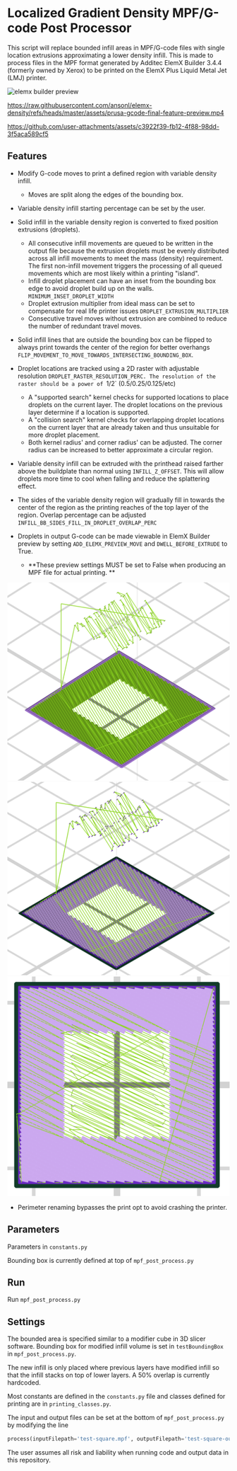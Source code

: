 # Localized Gradient Density MPF/G-code Post Processor

This script will replace bounded infill areas in MPF/G-code files with single location extrusions approximating a lower density infill. This is made to process files in the MPF format generated by Additec ElemX Builder 3.4.4 (formerly owned by Xerox) to be printed on the ElemX Plus Liquid Metal Jet (LMJ) printer.

![elemx builder preview](assets/elemx-builder-preview-droplets-animation.gif)

https://raw.githubusercontent.com/ansonl/elemx-density/refs/heads/master/assets/prusa-gcode-final-feature-preview.mp4

https://github.com/user-attachments/assets/c3922f39-fb12-4f88-98dd-3f5aca589cf5


## Features

- Modify G-code moves to print a defined region with variable density infill. 
  - Moves are split along the edges of the bounding box.

- Variable density infill starting percentage can be set by the user. 

- Solid infill in the variable density region is converted to fixed position extrusions (droplets).
  - All consecutive infill movements are queued to be written in the output file because the extrusion droplets must be evenly distributed across all infill movements to meet the mass (density) requirement. The first non-infill movement triggers the processing of all queued movements which are most likely within a printing "island".
  - Infill droplet placement can have an inset from the bounding box edge to avoid droplet build up on the walls. `MINIMUM_INSET_DROPLET_WIDTH`
  - Droplet extrusion multiplier from ideal mass can be set to compensate for real life printer issues `DROPLET_EXTRUSION_MULTIPLIER`
  - Consecutive travel moves without extrusion are combined to reduce the number of redundant travel moves. 

- Solid infill lines that are outside the bounding box can be flipped to always print towards the center of the region for better overhangs `FLIP_MOVEMENT_TO_MOVE_TOWARDS_INTERSECTING_BOUNDING_BOX`.

- Droplet locations are tracked using a 2D raster with adjustable resolution `DROPLET_RASTER_RESOLUTION_PERC. The resolution of the raster should be a power of `1/2` (0.5/0.25/0.125/etc)
  - A "supported search" kernel checks for supported locations to place droplets on the current layer. The droplet locations on the previous layer determine if a location is supported. 
  - A "collision search" kernel checks for overlapping droplet locations on the current layer that are already taken and thus unsuitable for more droplet placement. 
  - Both kernel radius' and corner radius' can be adjusted. The corner radius can be increased to better approximate a circular region.

- Variable density infill can be extruded with the printhead raised farther above the buildplate than normal using `INFILL_Z_OFFSET`. This will allow droplets more time to cool when falling and reduce the splattering effect.

- The sides of the variable density region will gradually fill in towards the center of the region as the printing reaches of the top layer of the region. Overlap percentage can be adjusted `INFILL_BB_SIDES_FILL_IN_DROPLET_OVERLAP_PERC`

- Droplets in output G-code can be made viewable in ElemX Builder preview by setting `ADD_ELEMX_PREVIEW_MOVE` and `DWELL_BEFORE_EXTRUDE` to True.
  - **These preview settings MUST be set to False when producing an MPF file for actual printing. **

![](assets/travel-preview-iso.png)
![](assets/pulse-distance-iso.png)
![](assets/pulse-distance-top.png)

- Perimeter renaming bypasses the print opt to avoid crashing the printer. 

## Parameters

Parameters in `constants.py`

Bounding box is currently defined at top of `mpf_post_process.py`

## Run

Run `mpf_post_process.py`

## Settings

The bounded area is specified similar to a modifier cube in 3D slicer software. Bounding box for modified infill volume is set in `testBoundingBox` in `mpf_post_process.py`.

The new infill is only placed where previous layers have modified infill so that the infill stacks on top of lower layers. A 50% overlap is currently hardcoded.

Most constants are defined in the `constants.py` file and classes defined for printing are in `printing_classes.py`.

The input and output files can be set at the bottom of `mpf_post_process.py` by modifying the line

```python
process(inputFilepath='test-square.mpf', outputFilepath='test-square-output.mpf')
```

The user assumes all risk and liability when running code and output data in this repository.
